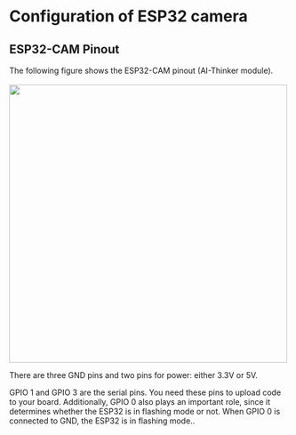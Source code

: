 # Configuration of ESP32 camera

## ESP32-CAM Pinout
<div>
     <p> 
       The following figure shows the ESP32-CAM pinout (AI-Thinker module).<br>
        
  
<br>
<img width=500 align=center src="https://user-images.githubusercontent.com/72257400/164312649-0c0b4598-1bf5-47fb-9d7d-f960b5723b63.png"/>
<div>
     <p> 
       There are three GND pins and two pins for power: either 3.3V or 5V.

GPIO 1 and GPIO 3 are the serial pins. You need these pins to upload code to your board. Additionally, GPIO 0 also plays an important role, since it determines whether the ESP32 is in flashing mode or not. When GPIO 0 is connected to GND, the ESP32 is in flashing mode..<br>
        
  
<br>
